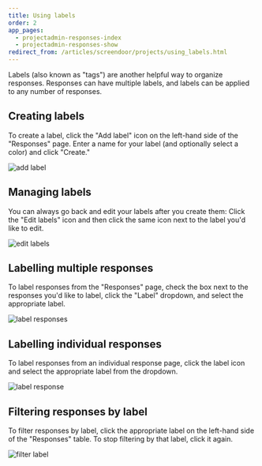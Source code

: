```yaml
---
title: Using labels
order: 2
app_pages:
  - projectadmin-responses-index
  - projectadmin-responses-show
redirect_from: /articles/screendoor/projects/using_labels.html
---
```


Labels (also known as "tags") are another helpful way to organize responses. Responses can have multiple labels, and labels can be applied to any number of responses.

## Creating labels

To create a label, click the "Add label" icon on the left-hand side of the "Responses" page. Enter a name for your label (and optionally select a color) and click "Create."

![add label](../images/add_label.png)

## Managing labels

You can always go back and edit your labels after you create them: Click the "Edit labels" icon and then click the same icon next to the label you'd like to edit.

![edit labels](../images/edit_label.png)

## Labelling multiple responses

To label responses from the "Responses" page, check the box next to the responses you'd like to label, click the "Label" dropdown, and select the appropriate label.

![label responses](../images/label_responses.png)

## Labelling individual responses

To label responses from an individual response page, click the label icon and select the appropriate label from the dropdown.

![label response](../images/label_response.png)

## Filtering responses by label

To filter responses by label, click the appropriate label on the left-hand side of the "Responses" table. To stop filtering by that label, click it again.

![filter label](../images/filter_label.png)
